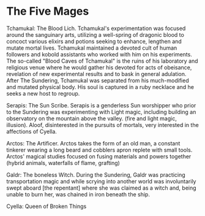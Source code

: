 # The Five Mages
Tchamukal: The Blood Lich. Tchamukal's experimentation was focused around the sanguinary arts, utilizing a well-spring of dragonic blood to concoct various elixirs and potions seeking to enhance, lengthen and mutate mortal lives. Tchamukal maintained a devoted cult of human followers and kobold assistants who worked with him on his experiments. The so-called "Blood Caves of Tchamukal" is the ruins of his laboratory and religious venue where he would gather his devoted for acts of obeisance, revelation of new experimental results and to bask in general adulation. After The Sundering, Tchamukal was separated from his much-modified and mutated physical body. His soul is captured in a ruby necklace and he seeks a new host to regroup. 

Serapis: The Sun Scribe. Serapis is a genderless Sun worshipper who prior to the Sundering was experimenting with Light magic, including building an observatory on the mountain above the valley. (fire and light magic, illusion). Aloof, disinterested in the pursuits of mortals, very interested in the affections of Cyella. 

Arctos: The Artificer. Arctos takes the form of an old man, a constant tinkerer wearing a long beard and cobblers apron replete with small tools. Arctos' magical studies focused on fusing materials and powers together (hybrid animals, waterfalls of flame, grafting)

Galdr: The boneless Witch. During the Sundering, Galdr was practicing transportation magic and while scrying into another world was involuntarily swept aboard  [the repentant] where she was claimed as a witch and, being unable to burn her, was chained in iron beneath the ship.


Cyella: Queen of Broken Things 

